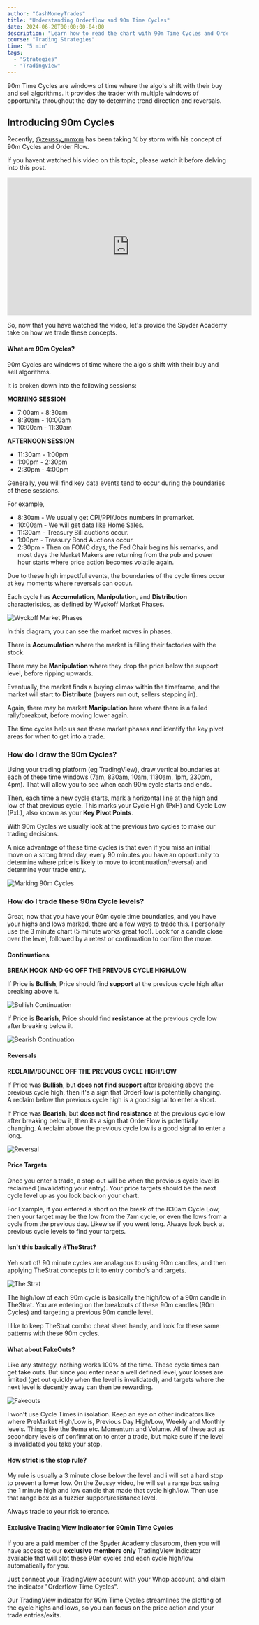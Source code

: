 ```yaml
---
author: "CashMoneyTrades"
title: "Understanding Orderflow and 90m Time Cycles"
date: 2024-06-20T00:00:00-04:00
description: "Learn how to read the chart with 90m Time Cycles and Order Flow to understand how Market Maker algorithms manipulate the market with their algo's."
course: "Trading Strategies"
time: "5 min"
tags:
  - "Strategies"
  - "TradingView"
---
```



90m Time Cycles are windows of time where the algo's shift with their buy and sell algorithms.  It provides the trader with multiple windows of opportunity throughout the day to determine trend direction and reversals.

## Introducing 90m Cycles

Recently, [@zeussy_mmxm](https://x.com/zeussy_mmxm) has been taking 𝕏 by storm with his concept of 90m Cycles and Order Flow.  

If you havent watched his video on this topic, please watch it before delving into this post.

<div class="d-flex p-5 w-100 justify-content-center align-center">
  <iframe width="560" height="315" src="https://www.youtube.com/embed/mQ6p6V4GhY0?si=EjWZIbWOd5QJSIN_" title="YouTube video player" frameborder="0" allow="accelerometer; autoplay; clipboard-write; encrypted-media; gyroscope; picture-in-picture; web-share" referrerpolicy="strict-origin-when-cross-origin" allowfullscreen></iframe>
</div>


So, now that you have watched the video, let's provide the Spyder Academy take on how we trade these concepts.

#### What are 90m Cycles?

90m Cycles are windows of time where the algo's shift with their buy and sell algorithms.

It is broken down into the following sessions:

**MORNING SESSION**
- 7:00am - 8:30am 
- 8:30am - 10:00am 
- 10:00am - 11:30am 

**AFTERNOON SESSION**
- 11:30am - 1:00pm 
- 1:00pm - 2:30pm
- 2:30pm - 4:00pm

Generally, you will find key data events tend to occur during the boundaries of these sessions.  

For example, 
- 8:30am - We usually get CPI/PPI/Jobs numbers in premarket.  
- 10:00am - We will get data like Home Sales.  
- 11:30am - Treasury Bill auctions occur.
- 1:00pm - Treasury Bond Auctions occur.  
- 2:30pm - Then on FOMC days, the Fed Chair begins his remarks, and most days the Market Makers are returning from the pub and power hour starts where price action becomes volatile again.

Due to these high impactful events, the boundaries of the cycle times occur at key moments where reversals can occur.

Each cycle has **Accumulation**, **Manipulation**, and **Distribution** characteristics, as defined by Wyckoff Market Phases.

![Wyckoff Market Phases](images/wyckoff.jpeg)

In this diagram, you can see the market moves in phases.  

There is **Accumulation** where the market is filling their factories with the stock.  

There may be **Manipulation** where they drop the price below the support level, before ripping upwards.  

Eventually, the market finds a buying climax within the timeframe, and the market will start to **Distribute** (buyers run out, sellers stepping in).  

Again, there may be market **Manipulation** here where there is a failed rally/breakout, before moving lower again.

The time cycles help us see these market phases and identify the key pivot areas for when to get into a trade.

### How do I draw the 90m Cycles?

Using your trading platform (eg TradingView), draw vertical boundaries at each of these time windows (7am, 830am, 10am, 1130am, 1pm, 230pm, 4pm).  That will allow you to see when each 90m cycle starts and ends.

Then, each time a new cycle starts, mark a horizontal line at the high and low of that previous cycle.  This marks your Cycle High (PxH) and Cycle Low (PxL), also known as your **Key Pivot Points**.

With 90m Cycles we usually look at the previous two cycles to make our trading decisions.

A nice advantage of these time cycles is that even if you miss an initial move on a strong trend day, every 90 minutes you have an opportunity to determine where price is likely to move to (continuation/reversal) and determine your trade entry.

![Marking 90m Cycles](images/marking_cycles.png)

### How do I trade these 90m Cycle levels?

Great, now that you have your 90m cycle time boundaries, and you have your highs and lows marked, there are a few ways to trade this.  I personally use the 3 minute chart (5 minute works great too!).  Look for a candle close over the level, followed by a retest or continuation to confirm the move.

#### Continuations

**BREAK HOOK AND GO OFF THE PREVOUS CYCLE HIGH/LOW**

If Price is **Bullish**, Price should find **support** at the previous cycle high after breaking above it.

![Bullish Continuation](images/bullish_continuation.png)

If Price is **Bearish**, Price should find **resistance** at the previous cycle low after breaking below it.

![Bearish Continuation](images/bearish_continuation.png)


#### Reversals

**RECLAIM/BOUNCE OFF THE PREVOUS CYCLE HIGH/LOW**

If Price was **Bullish**, but **does not find support** after breaking above the previous cycle high, then it's a sign that OrderFlow is potentially changing.  A reclaim below the previous cycle high is a good signal to enter a short.

If Price was **Bearish**, but **does not find resistance** at the previous cycle low after breaking below it, then its a sign that OrderFlow is potentially changing.  A reclaim above the previous cycle low is a good signal to enter a long.

![Reversal](images/reversals.png)


#### Price Targets

Once you enter a trade, a stop out will be when the previous cycle level is reclaimed (invalidating your entry).  Your price targets should be the next cycle level up as you look back on your chart.

For Example, if you entered a short on the break of the 830am Cycle Low, then your target may be the low from the 7am cycle, or even the lows from a cycle from the previous day.  Likewise if you went long.  Always look back at previous cycle levels to find your targets.

#### Isn't this basically #TheStrat?

Yeh sort of!  90 minute cycles are analagous to using 90m candles, and then applying TheStrat concepts to it to entry combo's and targets.

![The Strat](images/thestrat.png)

The high/low of each 90m cycle is basically the high/low of a 90m candle in TheStrat.  You are entering on the breakouts of these 90m candles (90m Cycles) and targeting a previous 90m candle level.

I like to keep TheStrat combo cheat sheet handy, and look for these same patterns with these 90m cycles.

#### What about FakeOuts?

Like any strategy, nothing works 100% of the time.  These cycle times can get fake outs.  But since you enter near a well defined level, your losses are limited (get out quickly when the level is invalidated), and targets where the next level is decently away can then be rewarding.

![Fakeouts](images/fakeouts.png)

I won't use Cycle Times in isolation.  Keep an eye on other indicators like where PreMarket High/Low is, Previous Day High/Low, Weekly and Monthly levels.  Things like the 9ema etc. Momentum and Volume. All of these act as secondary levels of confirmation to enter a trade, but make sure if the level is invalidated you take your stop.

#### How strict is the stop rule?

My rule is usually a 3 minute close below the level and i will set a hard stop to prevent a lower low.  On the Zeussy video, he will set a range box using the 1 minute high and low candle that made that cycle high/low.  Then use that range box as a fuzzier support/resistance level.

Always trade to your risk tolerance.

#### Exclusive Trading View Indicator for 90min Time Cycles

If you are a paid member of the Spyder Academy classroom, then you will have access to our **exclusive members only** TradingView Indicator available that will plot these 90m cycles and each cycle high/low automatically for you.

Just connect your TradingView account with your Whop account, and claim the indicator "Orderflow Time Cycles".

Our TradingView indicator for 90m Time Cycles streamlines the plotting of the cycle highs and lows, so you can focus on the price action and your trade entries/exits.